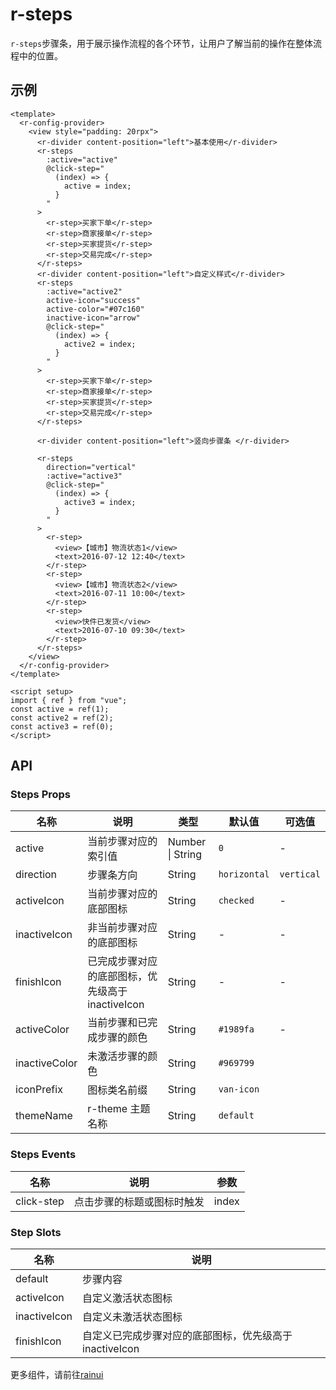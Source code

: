 <script setup>
  import {pathName} from '../components/hooks/usePath'
  pathName.value = 'pages/example/steps/steps'
 </script>

# r-steps

`r-steps`步骤条，用于展示操作流程的各个环节，让用户了解当前的操作在整体流程中的位置。

## 示例

```vue
<template>
  <r-config-provider>
    <view style="padding: 20rpx">
      <r-divider content-position="left">基本使用</r-divider>
      <r-steps
        :active="active"
        @click-step="
          (index) => {
            active = index;
          }
        "
      >
        <r-step>买家下单</r-step>
        <r-step>商家接单</r-step>
        <r-step>买家提货</r-step>
        <r-step>交易完成</r-step>
      </r-steps>
      <r-divider content-position="left">自定义样式</r-divider>
      <r-steps
        :active="active2"
        active-icon="success"
        active-color="#07c160"
        inactive-icon="arrow"
        @click-step="
          (index) => {
            active2 = index;
          }
        "
      >
        <r-step>买家下单</r-step>
        <r-step>商家接单</r-step>
        <r-step>买家提货</r-step>
        <r-step>交易完成</r-step>
      </r-steps>

      <r-divider content-position="left">竖向步骤条 </r-divider>

      <r-steps
        direction="vertical"
        :active="active3"
        @click-step="
          (index) => {
            active3 = index;
          }
        "
      >
        <r-step>
          <view>【城市】物流状态1</view>
          <text>2016-07-12 12:40</text>
        </r-step>
        <r-step>
          <view>【城市】物流状态2</view>
          <text>2016-07-11 10:00</text>
        </r-step>
        <r-step>
          <view>快件已发货</view>
          <text>2016-07-10 09:30</text>
        </r-step>
      </r-steps>
    </view>
  </r-config-provider>
</template>

<script setup>
import { ref } from "vue";
const active = ref(1);
const active2 = ref(2);
const active3 = ref(0);
</script>
```

## API

### Steps Props

| 名称          | 说明                                              | 类型             | 默认值       | 可选值     |
| ------------- | ------------------------------------------------- | ---------------- | ------------ | ---------- |
| active        | 当前步骤对应的索引值                              | Number \| String | `0`          | -          |
| direction     | 步骤条方向                                        | String           | `horizontal` | `vertical` |
| activeIcon    | 当前步骤对应的底部图标                            | String           | `checked`    | -          |
| inactiveIcon  | 非当前步骤对应的底部图标                          | String           | -            | -          |
| finishIcon    | 已完成步骤对应的底部图标，优先级高于 inactiveIcon | String           | -            | -          |
| activeColor   | 当前步骤和已完成步骤的颜色                        | String           | `#1989fa`    | -          |
| inactiveColor | 未激活步骤的颜色                                  | String           | `#969799`    |            |
| iconPrefix    | 图标类名前缀                                      | String           | `van-icon`   |            |
| themeName     | r-theme 主题名称                                  | String           | `default`    |            |

### Steps Events

| 名称       | 说明                       | 参数  |
| ---------- | -------------------------- | ----- |
| click-step | 点击步骤的标题或图标时触发 | index |

### Step Slots

| 名称         | 说明                                                    |
| ------------ | ------------------------------------------------------- |
| default      | 步骤内容                                                |
| activeIcon   | 自定义激活状态图标                                      |
| inactiveIcon | 自定义未激活状态图标                                    |
| finishIcon   | 自定义已完成步骤对应的底部图标，优先级高于 inactiveIcon |

更多组件，请前往[rainui](https://ext.dcloud.net.cn/plugin?id=19701)
